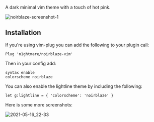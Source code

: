 A dark minimal vim theme with a touch of hot pink.


![noirblaze-screenshot-1](https://user-images.githubusercontent.com/3255810/111699900-5e395700-8841-11eb-9c93-2a6d939d8dad.png)

Installation
---
If you're using vim-plug you can add the following to your plugin call:

```vim
Plug 'n1ghtmare/noirblaze-vim'
```

Then in your config add:

```vim
syntax enable
colorscheme noirblaze
```

You can also enable the lightline theme by including the following:

```vim
let g:lightline = { 'colorscheme': 'noirblaze' }
```
Here is some more screenshots:

![2021-05-16_22-33](https://user-images.githubusercontent.com/3255810/118410169-ca480800-b696-11eb-90e5-5ad07c76da9a.png)
